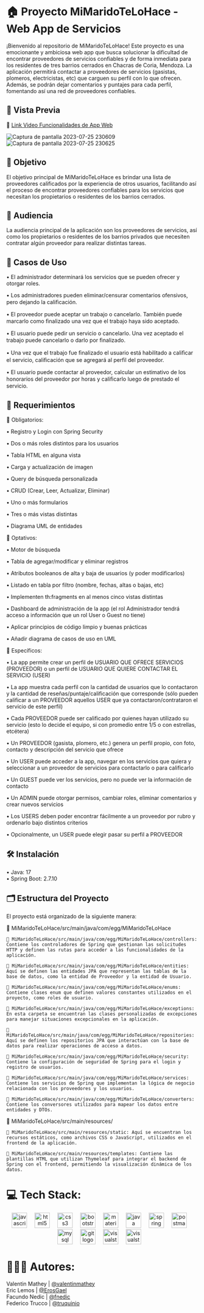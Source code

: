 # 🏠 Proyecto MiMaridoTeLoHace - Web App de Servicios
¡Bienvenido al repositorio de MiMaridoTeLoHace! Este proyecto es una emocionante y ambiciosa web app que busca solucionar la dificultad de encontrar proveedores de servicios confiables y de forma inmediata para los residentes de tres barrios cerrados en Chacras de Coria, Mendoza. La aplicación permitirá contactar a proveedores de servicios (gasistas, plomeros, electricistas, etc) que carguen su perfil con lo que ofrecen. Además, se podrán dejar comentarios y puntajes para cada perfil, fomentando así una red de proveedores confiables.

## 🎥 Vista Previa  
💾 <a href="https://youtu.be/ARXmC18vZOM">Link Video Funcionalidades de App Web</a>

![Captura de pantalla 2023-07-25 230609](https://github.com/valentinmathey/MiMaridoTeLoHace/assets/108497495/e46502ef-0d3a-426a-8f76-6bf12f6c0510)
![Captura de pantalla 2023-07-25 230625](https://github.com/valentinmathey/MiMaridoTeLoHace/assets/108497495/69910529-1b60-464e-8165-9416229e0c07)

## 🎯 Objetivo

El objetivo principal de MiMaridoTeLoHace es brindar una lista de proveedores calificados por la experiencia de otros usuarios, facilitando así el proceso de encontrar proveedores confiables para los servicios que necesitan los propietarios o residentes de los barrios cerrados.

## 🌟 Audiencia

La audiencia principal de la aplicación son los proveedores de servicios, así como los propietarios o residentes de los barrios privados que necesiten contratar algún proveedor para realizar distintas tareas.

## 📖 Casos de Uso

• El administrador determinará los servicios que se pueden ofrecer y otorgar roles.

• Los administradores pueden eliminar/censurar comentarios ofensivos, pero dejando la caliﬁcación.

• El proveedor puede aceptar un trabajo o cancelarlo. También puede marcarlo como ﬁnalizado una vez que el trabajo haya sido aceptado.

• El usuario puede pedir un servicio o cancelarlo. Una vez aceptado el trabajo puede cancelarlo o darlo por ﬁnalizado.

• Una vez que el trabajo fue ﬁnalizado el usuario está habilitado a caliﬁcar el servicio, caliﬁcación que se agregará al perﬁl del proveedor.

• El usuario puede contactar al proveedor, calcular un estimativo de los honorarios del proveedor por horas y caliﬁcarlo luego de prestado el servicio.

## 🔧 Requerimientos

🔷 Obligatorios:

• Registro y Login con Spring Security

• Dos o más roles distintos para los usuarios

• Tabla HTML en alguna vista

•️ Carga y actualización de imagen

• Query de búsqueda personalizada

• CRUD (Crear, Leer, Actualizar, Eliminar)

• Uno o más formularios

• Tres o más vistas distintas

• Diagrama UML de entidades

🔷 Optativos:

• Motor de búsqueda

• Tabla de agregar/modificar y eliminar registros

• Atributos booleanos de alta y baja de usuarios (y poder modificarlos)

• Listado en tabla por filtro (nombre, fechas, altas o bajas, etc)

• Implementen th:fragments en al menos cinco vistas distintas

• Dashboard de administración de la app (el rol Administrador tendrá acceso a información que un rol User o 
Guest no tiene)

• Aplicar principios de código limpio y buenas prácticas

• Añadir diagrama de casos de uso en UML

🔷 Específicos:

• La app permite crear un perfil de USUARIO QUE OFRECE SERVICIOS (PROVEEDOR) o un perfil de USUARIO QUE QUIERE 
CONTACTAR EL SERVICIO (USER)

• La app muestra cada perfil con la cantidad de usuarios que lo contactaron y la cantidad de reseñas/puntaje/calificación que corresponde (sólo pueden calificar a un PROVEEDOR aquellos USER que ya contactaron/contrataron el servicio de este perfil)

• Cada PROVEEDOR puede ser calificado por quienes hayan utilizado su servicio (esto lo decide el equipo, si con promedio entre 1/5 o con estrellas, etcétera)

• Un PROVEEDOR (gasista, plomero, etc.) genera un perfil propio, con foto, contacto y descripción del servicio que ofrece

• Un USER puede acceder a la app, navegar en los servicios que quiera y seleccionar a un proveedor de servicios para contactarlo o para calificarlo

•️ Un GUEST puede ver los servicios, pero no puede ver la información de contacto

•️ Un ADMIN puede otorgar permisos, cambiar roles, eliminar comentarios y crear nuevos servicios

• Los USERS deben poder encontrar fácilmente a un proveedor por rubro y ordenarlo bajo distintos criterios

• Opcionalmente, un USER puede elegir pasar su perfil a PROVEEDOR
  
## 🛠️ Instalación
• Java: 17 <br>
• Spring Boot: 2.7.10

## 🗂️ Estructura del Proyecto

El proyecto está organizado de la siguiente manera:

📂 MiMaridoTeLoHace/src/main/java/com/egg/MiMaridoTeLoHace
    
    📁 MiMaridoTeLoHace/src/main/java/com/egg/MiMaridoTeLoHace/controllers: Contiene los controladores de Spring que gestionan las solicitudes HTTP y definen las rutas para acceder a las funcionalidades de la aplicación.

    📁 MiMaridoTeLoHace/src/main/java/com/egg/MiMaridoTeLoHace/entities: Aquí se definen las entidades JPA que representan las tablas de la base de datos, como la entidad de Proveedor y la entidad de Usuario.

    📁 MiMaridoTeLoHace/src/main/java/com/egg/MiMaridoTeLoHace/enums: Contiene clases enum que definen valores constantes utilizados en el proyecto, como roles de usuario.

    📁 MiMaridoTeLoHace/src/main/java/com/egg/MiMaridoTeLoHace/exceptions: En esta carpeta se encuentran las clases personalizadas de excepciones para manejar situaciones excepcionales en la aplicación.

    📁 MiMaridoTeLoHace/src/main/java/com/egg/MiMaridoTeLoHace/repositories: Aquí se definen los repositorios JPA que interactúan con la base de datos para realizar operaciones de acceso a datos.

    📁 MiMaridoTeLoHace/src/main/java/com/egg/MiMaridoTeLoHace/security: Contiene la configuración de seguridad de Spring para el login y registro de usuarios.

    📁 MiMaridoTeLoHace/src/main/java/com/egg/MiMaridoTeLoHace/services: Contiene los servicios de Spring que implementan la lógica de negocio relacionada con los proveedores y los usuarios.

    📁 MiMaridoTeLoHace/src/main/java/com/egg/MiMaridoTeLoHace/converters: Contiene los conversores utilizados para mapear los datos entre entidades y DTOs.
    
📂 MiMaridoTeLoHace/src/main/resources/

    📁 MiMaridoTeLoHace/src/main/resources/static: Aquí se encuentran los recursos estáticos, como archivos CSS o JavaScript, utilizados en el frontend de la aplicación.

    📁 MiMaridoTeLoHace/src/main/resources/templates: Contiene las plantillas HTML que utilizan Thymeleaf para integrar el backend de Spring con el frontend, permitiendo la visualización dinámica de los datos.

# 💻 Tech Stack:
<div align="center">
  <img src="https://cdn.jsdelivr.net/gh/devicons/devicon/icons/javascript/javascript-original.svg" height="40" alt="javascript logo"  />
  <img width="12" />
  <img src="https://cdn.jsdelivr.net/gh/devicons/devicon/icons/html5/html5-original.svg" height="40" alt="html5 logo"  />
  <img width="12" />
  <img src="https://cdn.jsdelivr.net/gh/devicons/devicon/icons/css3/css3-original.svg" height="40" alt="css3 logo"  />
  <img width="12" />
  <img src="https://cdn.jsdelivr.net/gh/devicons/devicon/icons/bootstrap/bootstrap-original.svg" height="40" alt="bootstrap logo"  />
  <img width="12" />
  <img src="https://www.thymeleaf.org/images/thymeleaf.png" height="40" alt="materialui logo"  />
  <img width="12" />
  <img src="https://cdn.jsdelivr.net/gh/devicons/devicon/icons/java/java-original.svg" height="40" alt="java logo"  />
  <img width="12" />
  <img src="https://cdn.jsdelivr.net/gh/devicons/devicon/icons/spring/spring-original.svg" height="40" alt="spring logo"  />
  <img width="12" />
  <img src="https://www.vectorlogo.zone/logos/getpostman/getpostman-icon.svg" height="40" alt="postman"  />
  <img width="12" />
  <img src="https://cdn.jsdelivr.net/gh/devicons/devicon/icons/mysql/mysql-original.svg" height="40" alt="mysql logo"  />
  <img width="12" />
  <img src="https://cdn.jsdelivr.net/gh/devicons/devicon/icons/git/git-original.svg" height="40" alt="git logo"  />
  <img width="12" />
  <img src="https://cdn.jsdelivr.net/gh/devicons/devicon/icons/visualstudio/visualstudio-plain.svg" height="40" alt="visualstudio logo"  />
  <img width="12" />
  <img src="https://upload.wikimedia.org/wikipedia/commons/thumb/9/98/Apache_NetBeans_Logo.svg/1200px-Apache_NetBeans_Logo.svg.png" height="40" alt="visualstudio logo"  />
  <img width="12" />
</div>

# 🧑🏻‍💻 Autores:

Valentin Mathey | <a href="https://github.com/valentinmathey">@valentinmathey</a><br>
Eric Lemos      | <a href="https://github.com/ErosGael">@ErosGael</a><br>
Facundo Nedic   | <a href="https://github.com/fnedic">@fnedic</a><br>
Federico Trucco | <a href="https://github.com/truquinio">@truquinio</a>
